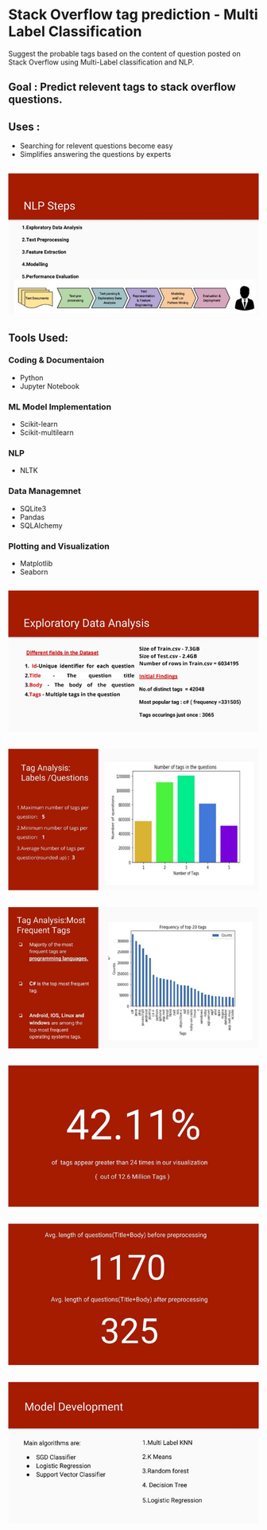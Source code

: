 # Stack Overflow tag prediction - Multi Label Classification
Suggest the probable tags based on the content of question posted on Stack Overflow using Multi-Label classification and NLP.

## Goal : Predict relevent tags to stack overflow questions.
## Uses : 
* Searching for relevent questions become easy
* Simplifies answering the questions by experts
## ![](/img/3.jpg) 
## Tools Used:
### Coding & Documentaion
* Python
* Jupyter Notebook
### ML Model Implementation
* Scikit-learn
* Scikit-multilearn
### NLP
* NLTK
### Data Managemnet 
* SQLite3
* Pandas
* SQLAlchemy
### Plotting and Visualization
* Matplotlib
* Seaborn
## ![](/img/5.jpg) 
## ![](/img/6.jpg) 
## ![](/img/7.jpg) 
## ![](/img/9.jpg) 
## ![](/img/12.jpg) 
## ![](/img/14.jpg) 

